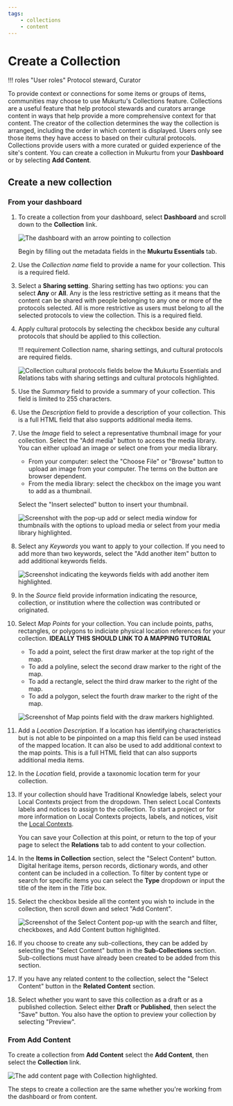 ```yaml
---
tags: 
    - collections
    - content
---
```

# Create a Collection

!!! roles "User roles" 
    Protocol steward, Curator

To provide context or connections for some items or groups of items, communities may choose to use Mukurtu's Collections feature. Collections are a useful feature that help protocol stewards and curators arrange content in ways that help provide a more comprehensive context for that content. The creator of the collection determines the way the collection is arranged, including the order in which content is displayed. Users only see those items they have access to based on their cultural protocols. Collections provide users with a more curated or guided experience of the site's content. 
You can create a collection in Mukurtu from your **Dashboard** or by selecting **Add Content**.

## Create a new collection 

### From your dashboard

1. To create a collection from your dashboard, select **Dashboard** and scroll down to the **Collection** link. 

    ![The dashboard with an arrow pointing to collection](../_embeds/collections_how_to1.png)

    Begin by filling out the metadata fields in the **Mukurtu Essentials** tab. 

2. Use the *Collection name* field to provide a name for your collection. This is a required field.
3. Select a **Sharing setting**. Sharing setting has two options: you can select **Any** or **All**. Any is the less restrictive setting as it means that the content can be shared with people belonging to any one or more of the protocols selected. All is more restrictive as users must belong to all the selected protocols to view the collection. This is a required field.
4. Apply cultural protocols by selecting the checkbox beside any cultural protocols that should be applied to this collection. 
    
    !!! requirement
        Collection name, sharing settings, and cultural protocols are required fields.

    ![Collection cultural protocols fields below the Mukurtu Essentials and Relations tabs with sharing settings and cultural protocols highlighted.](../_embeds/collections_how_to2.png)

5. Use the *Summary* field to provide a summary of your collection. This field is limited to 255 characters. 
6. Use the *Description* field to provide a description of your collection. This is a full HTML field that also supports additional media items.
7. Use the *Image* field to select a representative thumbnail image for your collection. Select the "Add media" button to access the media library. You can either upload an image or select one from your media library.
    - From your computer: select the "Choose File" or "Browse" button to upload an image from your computer. The terms on the button are browser dependent. 
    - From the media library: select the checkbox on the image you want to add as a thumbnail. 

    Select the "Insert selected" button to insert your thumbnail.
   
    ![Screenshot with the pop-up add or select media window for thumbnails with the options to upload media or select from your media library highlighted.](../_embeds/collections_how_to3.png)

8. Select any *Keywords* you want to apply to your collection. If you need to add more than two keywords, select the "Add another item" button to add additional keywords fields.

    ![Screenshot indicating the keywords fields with add another item highlighted.](../_embeds/collections_how_to4.png)

9. In the *Source* field provide information indicating the resource, collection, or institution where the collection was contributed or originated.  
10. Select *Map Points* for your collection. You can include points, paths, rectangles, or polygons to indiciate physical location references for your collection. **IDEALLY THIS SHOULD LINK TO A MAPPING TUTORIAL**
    - To add a point, select the first draw marker at the top right of the map. 
    - To add a polyline, select the second draw marker to the right of the map.
    - To add a rectangle, select the third draw marker to the right of the map.
    - To add a polygon, select the fourth draw marker to the right of the map. 

    ![Screenshot of Map points field with the draw markers highlighted.](../_embeds/collections_how_to5.png)

11. Add a *Location Description*. If a location has identifying characteristics but is not able to be pinpointed on a map this field can be used instead of the mapped location. It can also be used to add additional context to the map points. This is a full HTML field that can also supports additional media items.
12. In the *Location* field, provide a taxonomic location term for your collection.
13. If your collection should have Traditional Knowledge labels, select your Local Contexts project from the dropdown. Then select Local Contexts labels and notices to assign to the collection. To start a project or for more information on Local Contexts projects, labels, and notices, visit the [Local Contexts](https://localcontexts.org/).
    
    You can save your Collection at this point, or return to the top of your page to select the **Relations** tab to add content to your collection.

13. In the **Items in Collection** section, select the "Select Content" button. Digital heritage items, person records, dictionary words, and other content can be included in a collection. To filter by content type or search for specific items you can select the **Type** dropdown or input the title of the item in the *Title* box. 
14. Select the checkbox beside all the content you wish to include in the collection, then scroll down and select "Add Content".

    ![Screenshot of the Select Content pop-up with the search and filter, checkboxes, and Add Content button highlighted.](../_embeds/collections_how_to7.png)

15. If you choose to create any sub-collections, they can be added by selecting the "Select Content" button in the **Sub-Collections** section. Sub-collections must have already been created to be added from this section.
16. If you have any related content to the collection, select the "Select Content" button in the **Related Content** section.
17. Select whether you want to save this collection as a draft or as a published collection. Select either **Draft** or **Published**, then select the "Save" button. You also have the option to preview your collection by selecting "Preview".

### From Add Content

To create a collection from **Add Content** select the **Add Content**, then select the **Collection** link.

![The add content page with Collection highlighted.](../_embeds/collections_how_to8.png)

The steps to create a collection are the same whether you're working from the dashboard or from content.